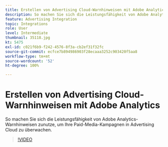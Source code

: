 ```yaml
---
title: Erstellen von Advertising Cloud-Warnhinweisen mit Adobe Analytics
description: So machen Sie sich die Leistungsfähigkeit von Adobe Analytics-Warnhinweisen zunutze, um Ihre Paid-Media-Kampagnen in Advertising Cloud zu überwachen.
feature: Advertising Integration
topic: Integrations
role: User
level: Intermediate
thumbnail: 35118.jpg
kt: 5475
exl-id: c021f6b9-f242-4576-8f3a-cb2ef31f32fc
source-git-commit: ecfce7b894986903f28ecaaa3252c903420f5aa8
workflow-type: tm+mt
source-wordcount: '52'
ht-degree: 100%

---
```


# Erstellen von Advertising Cloud-Warnhinweisen mit Adobe Analytics

So machen Sie sich die Leistungsfähigkeit von Adobe Analytics-Warnhinweisen zunutze, um Ihre Paid-Media-Kampagnen in Advertising Cloud zu überwachen.

>[!VIDEO](https://video.tv.adobe.com/v/35118/?quality=12&learn=on)
